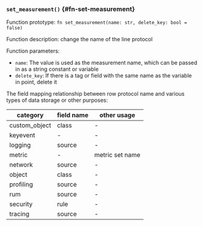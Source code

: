 ### `set_measurement()` {#fn-set-measurement}

Function prototype: `fn set_measurement(name: str, delete_key: bool = false)`

Function description: change the name of the line protocol

Function parameters:

- `name`: The value is used as the measurement name, which can be passed in as a string constant or variable
- `delete_key`: If there is a tag or field with the same name as the variable in point, delete it

The field mapping relationship between row protocol name and various types of data storage or other purposes:

| category      | field name | other usage     |
| -             | -          | -               |
| custom_object | class      | -               |
| keyevent      | -          | -               |
| logging       | source     | -               |
| metric        | -          | metric set name |
| network       | source     | -               |
| object        | class      | -               |
| profiling     | source     | -               |
| rum           | source     | -               |
| security      | rule       | -               |
| tracing       | source     | -               |
